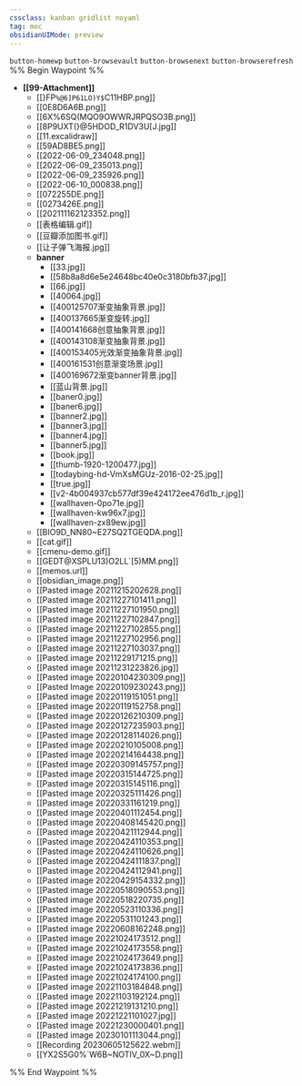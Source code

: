 ```yaml
---
cssclass: kanban gridlist noyaml
tag: moc
obsidianUIMode: preview
---
```

`button-homewp`  `button-browsevault`  `button-browsenext` `button-browserefresh`
%% Begin Waypoint %%
- **[[99-Attachment]]**
	- [[}FP`%@6]P61LO)Y$`C11HBP.png]]
	- [[0E8D6A6B.png]]
	- [[6X%6SQ(MQO9OWWRJRPQSO3B.png]]
	- [[8P9UXT(}@5HDOD_R1DV3U[J.jpg]]
	- [[11.excalidraw]]
	- [[59AD8BE5.png]]
	- [[2022-06-09_234048.png]]
	- [[2022-06-09_235013.png]]
	- [[2022-06-09_235926.png]]
	- [[2022-06-10_000838.png]]
	- [[072255DE.png]]
	- [[0273426E.png]]
	- [[202111162123352.png]]
	- [[表格编辑.gif]]
	- [[豆瓣添加图书.gif]]
	- [[让子弹飞海报.jpg]]
	- **banner**
		- [[33.jpg]]
		- [[58b8a8d6e5e24648bc40e0c3180bfb37.jpg]]
		- [[66.jpg]]
		- [[40064.jpg]]
		- [[400125707渐变抽象背景.jpg]]
		- [[400137665渐变旋转.jpg]]
		- [[400141668创意抽象背景.jpg]]
		- [[400143108渐变抽象背景.jpg]]
		- [[400153405光效渐变抽象背景.jpg]]
		- [[400161531创意渐变场景.jpg]]
		- [[400169672渐变banner背景.jpg]]
		- [[蓝山背景.jpg]]
		- [[baner0.jpg]]
		- [[baner6.jpg]]
		- [[banner2.jpg]]
		- [[banner3.jpg]]
		- [[banner4.jpg]]
		- [[banner5.jpg]]
		- [[book.jpg]]
		- [[thumb-1920-1200477.jpg]]
		- [[todaybing-hd-VmXsMGUz-2016-02-25.jpg]]
		- [[true.jpg]]
		- [[v2-4b004937cb577df39e424172ee476d1b_r.jpg]]
		- [[wallhaven-0po71e.jpg]]
		- [[wallhaven-kw96x7.jpg]]
		- [[wallhaven-zx89ew.jpg]]
	- [[BIO9D_NN80~E27SQ2TGEQDA.png]]
	- [[cat.gif]]
	- [[cmenu-demo.gif]]
	- [[GEDT@XSPLU13)O2LL`[5)MM.png]]
	- [[memos.url]]
	- [[obsidian_image.png]]
	- [[Pasted image 20211215202628.png]]
	- [[Pasted image 20211227101411.png]]
	- [[Pasted image 20211227101950.png]]
	- [[Pasted image 20211227102847.png]]
	- [[Pasted image 20211227102855.png]]
	- [[Pasted image 20211227102956.png]]
	- [[Pasted image 20211227103037.png]]
	- [[Pasted image 20211229171215.png]]
	- [[Pasted image 20211231223826.jpg]]
	- [[Pasted image 20220104230309.png]]
	- [[Pasted Image 20220109230243.png]]
	- [[Pasted image 20220119151051.png]]
	- [[Pasted image 20220119152758.png]]
	- [[Pasted image 20220126210309.png]]
	- [[Pasted image 20220127235903.png]]
	- [[Pasted image 20220128114026.png]]
	- [[Pasted image 20220210105008.png]]
	- [[Pasted image 20220214164438.png]]
	- [[Pasted image 20220309145757.png]]
	- [[Pasted image 20220315144725.png]]
	- [[Pasted image 20220315145116.png]]
	- [[Pasted image 20220325111426.png]]
	- [[Pasted image 20220331161219.png]]
	- [[Pasted image 20220401112454.png]]
	- [[Pasted image 20220408145420.png]]
	- [[Pasted image 20220421112944.png]]
	- [[Pasted image 20220424110353.png]]
	- [[Pasted image 20220424110626.png]]
	- [[Pasted image 20220424111837.png]]
	- [[Pasted image 20220424112941.png]]
	- [[Pasted image 20220429154332.png]]
	- [[Pasted image 20220518090553.png]]
	- [[Pasted image 20220518220735.png]]
	- [[Pasted image 20220523110336.png]]
	- [[Pasted image 20220531101243.png]]
	- [[Pasted image 20220608162248.png]]
	- [[Pasted image 20221024173512.png]]
	- [[Pasted image 20221024173558.png]]
	- [[Pasted image 20221024173649.png]]
	- [[Pasted image 20221024173836.png]]
	- [[Pasted image 20221024174100.png]]
	- [[Pasted image 20221103184848.png]]
	- [[Pasted image 20221103192124.png]]
	- [[Pasted image 20221219131210.png]]
	- [[Pasted image 20221221101027.jpg]]
	- [[Pasted image 20221230000401.png]]
	- [[Pasted image 20230101113044.png]]
	- [[Recording 20230605125622.webm]]
	- [[YX2S5G0%`W6B~NOTIV_0X~D.png]]

%% End Waypoint %%
